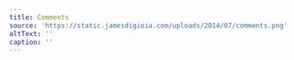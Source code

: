 ```yaml
---
title: Comments
source: 'https://static.jamesdigioia.com/uploads/2014/07/comments.png'
altText: ''
caption: ''
---
```


